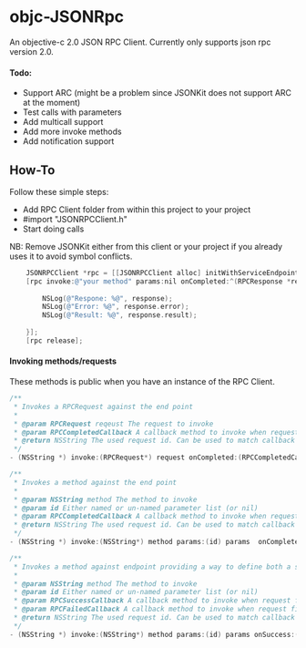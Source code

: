 objc-JSONRpc
============

An objective-c 2.0 JSON RPC Client. Currently only supports json rpc version 2.0.

#### Todo:
* Support ARC (might be a problem since JSONKit does not support ARC at the moment)
* Test calls with parameters
* Add multicall support
* Add more invoke methods
* Add notification support


How-To
-------------------------

Follow these simple steps:

* Add RPC Client folder from within this project to your project
* #import "JSONRPCClient.h"
* Start doing calls
 
NB: Remove JSONKit either from this client or your project if you already uses it to avoid symbol conflicts.

```objective-c
    JSONRPCClient *rpc = [[JSONRPCClient alloc] initWithServiceEndpoint:@"... URL to your endpoint"];
    [rpc invoke:@"your method" params:nil onCompleted:^(RPCResponse *response) {
        
        NSLog(@"Respone: %@", response);
        NSLog(@"Error: %@", response.error);
        NSLog(@"Result: %@", response.result);
        
    }];
    [rpc release];
```

#### Invoking methods/requests

These methods is public when you have an instance of the RPC Client.

```objective-c
/**
 * Invokes a RPCRequest against the end point
 *
 * @param RPCRequest reqeust The request to invoke
 * @param RPCCompletedCallback A callback method to invoke when request is done (or any error accours)
 * @return NSString The used request id. Can be used to match callback's if neccesary
 */
- (NSString *) invoke:(RPCRequest*) request onCompleted:(RPCCompletedCallback)callback;

/**
 * Invokes a method against the end point
 *
 * @param NSString method The method to invoke
 * @param id Either named or un-named parameter list (or nil)
 * @param RPCCompletedCallback A callback method to invoke when request is done (or any error accours)
 * @return NSString The used request id. Can be used to match callback's if neccesary
 */
- (NSString *) invoke:(NSString*) method params:(id) params  onCompleted:(RPCCompletedCallback)callback;

/**
 * Invokes a method against endpoint providing a way to define both a success callback and a failure callback.
 *
 * @param NSString method The method to invoke
 * @param id Either named or un-named parameter list (or nil)
 * @param RPCSuccessCallback A callback method to invoke when request finishes successfull
 * @param RPCFailedCallback A callback method to invoke when request finishes with an error
 * @return NSString The used request id. Can be used to match callback's if neccesary
 */
- (NSString *) invoke:(NSString*) method params:(id) params onSuccess:(RPCSuccessCallback)successCallback onFailure:(RPCFailedCallback)failedCallback;

```

